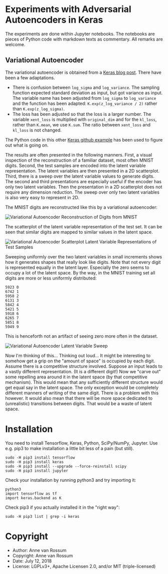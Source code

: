 # Experiments with Adversarial Autoencoders in Keras

The experiments are done within Jupyter notebooks. The notebooks are pieces of Python code with markdown texts as 
commentary. All remarks are welcome. 

## Variational Autoencoder

The variational autoencoder is obtained from a [Keras blog post](https://blog.keras.io/building-autoencoders-in-keras.html). There have been a few adaptations. 

* There is confusion between `log_sigma` and `log_variance`. The sampling function expected standard deviation as input, but got variance as input. The variable name has been adjusted from `log_sigma` to `log_variance` and the function has been adapted: `K.exp(z_log_variance / 2)` rather than `K.exp(z_log_sigma)`. 
* The loss has been adjusted so that the loss is a larger number. The variable `xent_loss` is multiplied with `original_dim` and for the `kl_loss`, rather than `K.mean`, we use `K.sum`. The ratio between `xent_loss` and `kl_loss` is not changed.

The Python code in this other [Keras github example](https://github.com/keras-team/keras/blob/master/examples/variational_autoencoder.py) has been used to figure out what is going on.

The results are often presented in the following manners. First, a visual inspection of the reconstruction of a familiar dataset, most often MNIST digits. Second, the test samples are encoded into the latent variable representation. The latent variables are then presented in a 2D scatterplot. Third, there is a sweep over the latent variable values to generate digits. The second and third presentations are especially useful if the encoder has only two latent variables. Then the presentation in a 2D scatterplot does not require any dimension reduction. The sweep over only two latent variables is also very easy to represent in 2D.

The MNIST digits are reconstructed like this by a variational autoencoder:

![Variational Autoencoder Reconstruction of Digits from MNIST](https://raw.githubusercontent.com/mrquincle/keras-adversarial-autoencoders/master/results/va_mnist.png)

The scatterplot of the latent variable representation of the test set. It can be seen that similar digits are mapped to similar values in the latent space.

![Variational Autoencoder Scatterplot Latent Variable Representations of Test Samples](https://raw.githubusercontent.com/mrquincle/keras-adversarial-autoencoders/master/results/va_scatterplot.png)

Sweeping uniformly over the two latent variables in small increments shows how it generates shapes that really look like digits. Note that not every digit is represented equally in the latent layer. Especially the zero seems to occupy a lot of the latent space. By the way, in the MNIST training set all digits are more or less uniformly distributed:

    5923 0
    6742 1
    5958 2
    6131 3
    5842 4
    5421 5
    5918 6
    6265 7
    5851 8
    5949 9

This is henceforth not an artifact of seeing zero more often in the dataset. 

![Variational Autoencoder Latent Variable Sweep](https://raw.githubusercontent.com/mrquincle/keras-adversarial-autoencoders/master/results/va_latent_sweep.png)

Now I'm thinking of this... Thinking out loud... It might be interesting to somehow get a grip on the "amount of space" is occupied by each digit. Assume there is a competitive structure involved. Suppose an input leads to a vastly different representation. (It is a different digit!) Now we "carve out" some repelling area around it in the latent space (by that competitive mechanism). This would mean that any sufficiently different structure would get equal say in the latent space. The only exception would be completely different manners of writing of the same digit. There is a problem with this however. It would also mean that there will be more space dedicated to (unrealistic) transitions between digits. That would be a waste of latent space.

# Installation 

You need to install Tensorflow, Keras, Python, SciPy/NumPy, Jupyter. Use e.g. pip3 to make installation a little bit less
of a pain (but still).

	sudo -H pip3 install tensorflow
	sudo -H pip3 install keras
	sudo -H pip3 install --upgrade --force-reinstall scipy
	sudo -H pip3 install jupyter

Check your installation by running python3 and try importing it:

	python3
	import tensorflow as tf
	import keras.backend as K

Check pip3 if you actually installed it in the "right way":

	sudo -H pip3 list | grep -i keras

# Copyright

* Author: Anne van Rossum
* Copyright: Anne van Rossum
* Date: July 12, 2018
* License: LGPLv3+, Apache Licensen 2.0, and/or MIT (triple-licensed)
